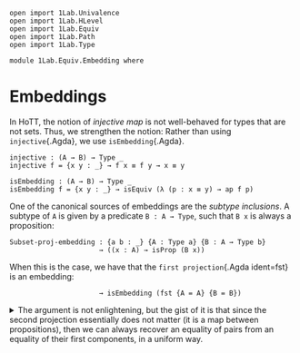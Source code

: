 ```
open import 1Lab.Univalence
open import 1Lab.HLevel
open import 1Lab.Equiv
open import 1Lab.Path
open import 1Lab.Type

module 1Lab.Equiv.Embedding where
```

<!--
```
private variable
  ℓ : Level
  A B : Type ℓ
```
-->

# Embeddings

In HoTT, the notion of _injective map_ is not well-behaved for types
that are not sets. Thus, we strengthen the notion: Rather than using
`injective`{.Agda}, we use `isEmbedding`{.Agda}.

```
injective : (A → B) → Type _
injective f = {x y : _} → f x ≡ f y → x ≡ y

isEmbedding : (A → B) → Type _
isEmbedding f = {x y : _} → isEquiv (λ (p : x ≡ y) → ap f p)
```

One of the canonical sources of embeddings are the _subtype inclusions_.
A subtype of `A` is given by a predicate `B : A → Type`, such that `B x`
is always a proposition:

```
Subset-proj-embedding : {a b : _} {A : Type a} {B : A → Type b}
                      → ((x : A) → isProp (B x))
```

When this is the case, we have that the `first projection`{.Agda
ident=fst} is an embedding:

```
                      → isEmbedding (fst {A = A} {B = B})
```

<details>
<summary>
The argument is not enlightening, but the gist of it is that since the
second projection essentially does not matter (it is a map between
propositions), then we can always recover an equality of pairs from an
equality of their first components, in a uniform way.
</summary>
```
Subset-proj-embedding {A = A} {B = B} prop .isEqv path = contr cent contract where
  centreP : _ ≡ _
  centreP = Σ-PathP path (isProp→PathP (λ _ → prop _) _ _)

  cent : fibre (λ (p : _ ≡ _) → ap fst p) path
  cent = centreP , refl

  contract : (z : _) → cent ≡ z
  contract (z , p) = Σ-PathP ctrP≡ (ap (λ x → sym (snd x)) fzsingl) where
    fzsingl : Path (Singleton path) (path , refl) (ap fst z , sym p)
    fzsingl = isContr-Singleton _

    ctrSnd : SquareP (λ i j → B (fzsingl i .fst j)) (ap snd centreP) (ap snd z) _ _
    ctrSnd = isProp→SquareP (λ _ _ → prop _) _ _ _ _

    ctrP≡ : centreP ≡ z
    ctrP≡ i = Σ-PathP (fzsingl i .fst) (ctrSnd i)
```
</details>

It can be seen that embeddings are a generalisation of injective
functions (hence, of subset inclusions) by considering how embeddings
behave when applied to sets:

```
injective-sets→embedding : isSet A → isSet B → (f : A → B)
                         → injective f
                         → isEmbedding f
```

In this case, we have that both `f x ≡ f y` and `x ≡ y` are mere
propositions, so biimplication becomes equivalence:

```
injective-sets→embedding Aset Bset f injective =
  isIso→isEquiv (iso injective (λ _ → Bset _ _ _ _) (λ _ → Aset _ _ _ _))
```
